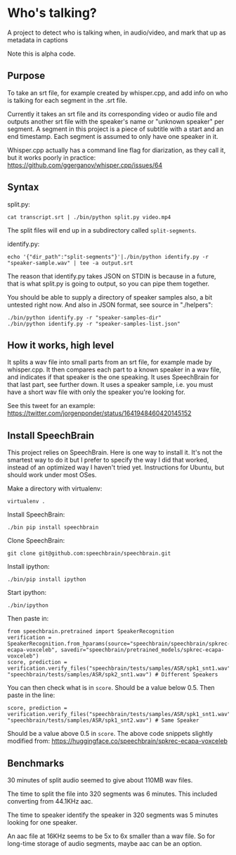 # Who's talking?

A project to detect who is talking when, in audio/video, and mark that up as metadata in captions

Note this is alpha code.

## Purpose

To take an srt file, for example created by whisper.cpp, and add info on who is talking for each segment in the .srt file.

Currently it takes an srt file and its corresponding video or audio file and outputs another srt file with the speaker's name or "unknown speaker" per segment. A segment in this project is a piece of subtitle with a start and an end timestamp. Each segment is assumed to only have one speaker in it.

Whisper.cpp actually has a command line flag for diarization, as they call it, but it works poorly in practice: <https://github.com/ggerganov/whisper.cpp/issues/64>

## Syntax

split.py:

    cat transcript.srt | ./bin/python split.py video.mp4

The split files will end up in a subdirectory called ```split-segments```.

identify.py:

    echo '{"dir_path":"split-segments"}'|./bin/python identify.py -r "speaker-sample.wav" | tee -a output.srt

The reason that identify.py takes JSON on STDIN is because in a future, that is what split.py is going to output, so you can pipe them together.

You should be able to supply a directory of speaker samples also, a bit untested right now. And also in JSON format, see source in "./helpers":

    ./bin/python identify.py -r "speaker-samples-dir"
    ./bin/python identify.py -r "speaker-samples-list.json"


## How it works, high level

It splits a wav file into small parts from an srt file, for example made by whisper.cpp. It then compares each part to a known speaker in a wav file, and indicates if that speaker is the one speaking. It uses SpeechBrain for that last part, see further down. It uses a speaker sample, i.e. you must have a short wav file with only the speaker you're looking for.

See this tweet for an example: <https://twitter.com/jorgenponder/status/1641948460420145152>

## Install SpeechBrain

This project relies on SpeechBrain. Here is one way to install it. It's not the smartest way to do it but I prefer to specify the way I did that worked, instead of an optimized way I haven't tried yet. Instructions for Ubuntu, but should work under most OSes.

Make a directory with virtualenv:

    virtualenv .

Install SpeechBrain:

    ./bin pip install speechbrain

Clone SpeechBrain:

    git clone git@github.com:speechbrain/speechbrain.git

Install ipython:

    ./bin/pip install ipython

Start ipython:

    ./bin/ipython

Then paste in:

    from speechbrain.pretrained import SpeakerRecognition
    verification = SpeakerRecognition.from_hparams(source="speechbrain/speechbrain/spkrec-ecapa-voxceleb", savedir="speechbrain/pretrained_models/spkrec-ecapa-voxceleb")
    score, prediction = verification.verify_files("speechbrain/tests/samples/ASR/spk1_snt1.wav", "speechbrain/tests/samples/ASR/spk2_snt1.wav") # Different Speakers

You can then check what is in ```score```. Should be a value below 0.5. Then paste in the line:

    score, prediction = verification.verify_files("speechbrain/tests/samples/ASR/spk1_snt1.wav", "speechbrain/tests/samples/ASR/spk1_snt2.wav") # Same Speaker

Should be a value above 0.5 in ```score```. The above code snippets slightly modified from: <https://huggingface.co/speechbrain/spkrec-ecapa-voxceleb>

## Benchmarks

30 minutes of split audio seemed to give about 110MB wav files.

The time to split the file into 320 segments was 6 minutes. This included converting from 44.1KHz aac.

The time to speaker identify the speaker in 320 segments was 5 minutes looking for one speaker.


An aac file at 16KHz seems to be 5x to 6x smaller than a wav file. So for long-time storage of audio segments, maybe aac can be an option.

